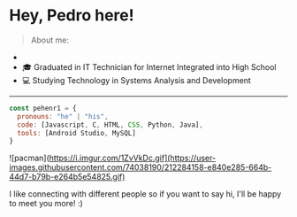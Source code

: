 # Hey, Pedro here!

> About me:
- 
- :mortar_board: Graduated in IT Technician for Internet Integrated into High School       
- :computer: Studying Technology in Systems Analysis and Development
---
                                                                                                                         
```javascript
const pehenr1 = {
  pronouns: "he" | "his",
  code: [Javascript, C, HTML, CSS, Python, Java],
  tools: [Android Studio, MySQL]
}
```


![pacman](https://i.imgur.com/1ZvVkDc.gif](https://user-images.githubusercontent.com/74038190/212284158-e840e285-664b-44d7-b79b-e264b5e54825.gif)


 I like connecting with different people so if you want to say hi, I'll be happy to meet you more! :)
